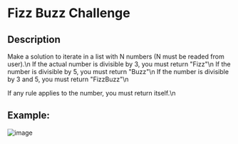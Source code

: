 # Fizz Buzz Challenge

## Description
Make a solution to iterate in a list with N numbers (N must be readed from user).\n
If the actual number is divisible by 3, you must return "Fizz"\n
If the number is divisible by 5, you must return "Buzz"\n
If the number is divisible by 3 and 5, you must return "FizzBuzz"\n

If any rule applies to the number, you must return itself.\n

## Example: 
![image](https://github.com/user-attachments/assets/3fefd08d-9a92-417f-a02a-f302aa10a766)

